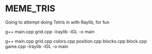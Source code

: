 # MEME_TRIS

Going to attempt doing Tetris in with Raylib, for fun

g++ main.cpp grid.cpp -lraylib -lGL -o main

g++ main.cpp grid.cpp colors.cpp position.cpp blocks.cpp block.cpp game.cpp -lraylib -lGL -o main